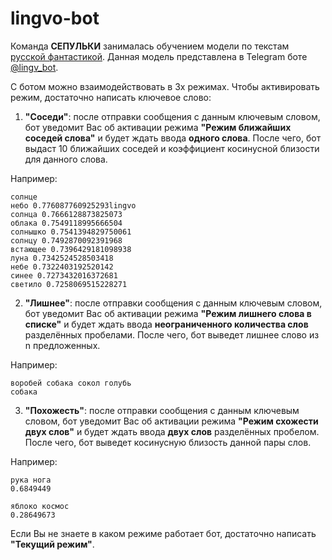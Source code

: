# lingvo-bot

Команда **СЕПУЛЬКИ** занималась обучением модели по текстам [русской фантастикой](https://sfedu-my.sharepoint.com/personal/chebannyy_sfedu_ru/_layouts/15/onedrive.aspx?slrid=554dad9e%2D20ce%2D7000%2D5e14%2D545640fcb5e1&FolderCTID=0x01200060F775C3ED711748A0CEECA2EAB9B19C&id=%2Fpersonal%2Fchebannyy%5Fsfedu%5Fru%2FDocuments%2FКомпЛингв%2DЧебанный%2FПроект%2FИсходные%20тексты%2Etxt&parent=%2Fpersonal%2Fchebannyy%5Fsfedu%5Fru%2FDocuments%2FКомпЛингв%2DЧебанный%2FПроект).
Данная модель представлена в Telegram боте [@lingv_bot](https://t.me/lingv_bot).

С ботом можно взаимодействовать в 3х режимах. Чтобы активировать режим, достаточно написать ключевое слово:
  
  1. **"Соседи"**: после отправки сообщения с данным ключевым словом, бот уведомит Вас об активации режима **"Режим ближайших соседей слова"** и будет ждать ввода **одного слова**. После чего, бот выдаст 10 ближайших соседей и коэффициент косинусной близости для данного слова.
  
Например: 
```
солнце
небо 0.776087760925293lingvo
солнца 0.7666128873825073
облака 0.7549118995666504
солнышко 0.7541394829750061
солнцу 0.7492870092391968
встающее 0.7396429181098938
луна 0.7342524528503418
небе 0.7322403192520142
синее 0.7273432016372681
светило 0.7258069515228271
```
  2. **"Лишнее"**: после отправки сообщения с данным ключевым словом, бот уведомит Вас об активации режима **"Режим лишнего слова в списке"** и будет ждать ввода **неограниченного количества слов** разделённых пробелами. После чего, бот выведет лишнее слово из n предложенных.

Например: 
```
воробей собака сокол голубь
собака
```
  3. **"Похожесть"**: после отправки сообщения с данным ключевым словом, бот уведомит Вас об активации режима **"Режим схожести двух слов"** и будет ждать ввода **двух слов** разделённых пробелом. После чего, бот выведет косинусную близость данной пары слов.

Например:
```
рука нога
0.6849449

яблоко космос
0.28649673
```

Если Вы не знаете в каком режиме работает бот, достаточно написать **"Текущий режим"**.
